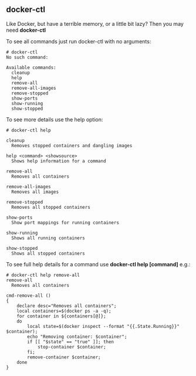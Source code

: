 docker-ctl
----------

Like Docker, but have a terrible memory, or a little bit lazy? Then you may need **docker-ctl**

To see all commands just run docker-ctl with no arguments:

    # docker-ctl
    No such command:
    
    Available commands:
      cleanup
      help
      remove-all
      remove-all-images
      remove-stopped
      show-ports
      show-running
      show-stopped

To see more details use the help option:

    # docker-ctl help
    
    cleanup
      Removes stopped containers and dangling images
    
    help <command> <showsource>
      Shows help information for a command
    
    remove-all
      Removes all containers
    
    remove-all-images
      Removes all images
    
    remove-stopped
      Removes all stopped containers
    
    show-ports
      Show port mappings for running containers
    
    show-running
      Shows all running containers
    
    show-stopped
      Shows all stopped containers

To see full help details for a command use **docker-ctl help [command]** e.g.:

    # docker-ctl help remove-all
    remove-all
      Removes all containers
    
    cmd-remove-all ()
    {
        declare desc="Removes all containers";
        local containers=$(docker ps -a -q);
        for container in ${containers[@]};
        do
            local state=$(docker inspect --format "{{.State.Running}}" $container);
            echo "Removing container: $container";
            if [[ "$state" == "true" ]]; then
                stop-container $container;
            fi;
            remove-container $container;
        done
    }

